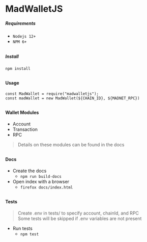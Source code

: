 # MadWalletJS

##### Requirements
- `Nodejs 12+`
- `NPM 6+`
##

##### Install
`npm install`
##

#### Usage
```
const MadWallet = require("madwalletjs");
const madWallet = new MadWallet(${CHAIN_ID}, ${MADNET_RPC})
```
##

#### Wallet Modules
- Account 
- Transaction
- RPC
> Details on these modules can be found in the docs
##

#### Docs
- Create the docs 
	- `npm run build-docs` 
- Open index with a browser
	- `firefox docs/index.html` 
##

#### Tests
> Create .env in tests/ to specify account, chainId, and RPC  
  Some tests will be skipped if .env variables are not present
- Run tests
	- `npm test`
